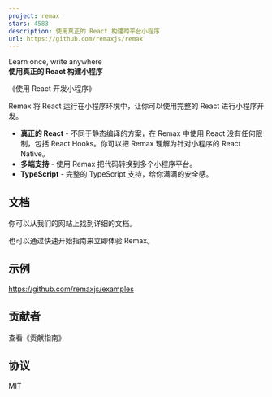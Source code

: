 ```yaml
---
project: remax
stars: 4583
description: 使用真正的 React 构建跨平台小程序
url: https://github.com/remaxjs/remax
---
```


Learn once, write anywhere  
**使用真正的 React 构建小程序**

《使用 React 开发小程序》

Remax 将 React 运行在小程序环境中，让你可以使用完整的 React 进行小程序开发。

-   **真正的 React** - 不同于静态编译的方案，在 Remax 中使用 React 没有任何限制，包括 React Hooks。你可以把 Remax 理解为针对小程序的 React Native。
-   **多端支持** - 使用 Remax 把代码转换到多个小程序平台。
-   **TypeScript** - 完整的 TypeScript 支持，给你满满的安全感。

文档
--

你可以从我们的网站上找到详细的文档。

也可以通过快速开始指南来立即体验 Remax。

示例
--

https://github.com/remaxjs/examples

贡献者
---

查看《贡献指南》

协议
--

MIT
